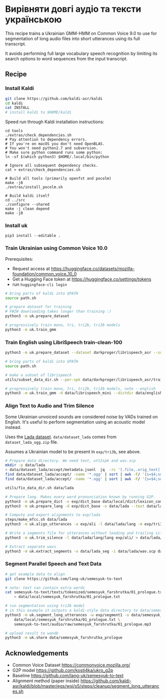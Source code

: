 # Вирівняти довгі аудіо та тексти українською

This recipe trains a Ukrainian GMM-HMM on Common Voice 9.0 to use
for segmentation of long audio files into short utterances using its full transcript.

It avoids performing full large vocabulary speech recognition
by limiting its search options to word sequences from the input transcript.

## Recipe

### Install Kaldi

```bash
git clone https://github.com/kaldi-asr/kaldi
cd kaldi
cat INSTALL
# install kaldi to $HOME/kaldi
```

Speed run through Kaldi installation instructions:

```
cd tools
./extras/check_dependencies.sh
# Pay attention to dependency errors.
# If you're on macOS you don't need OpenBLAS.
# You won't need python2.7 and subversion.
# Make sure python command runs some python:
ln -sf $(which python3) $HOME/.local/bin/python

# Ignore all subsequent dependency checks.
cat > extras/check_dependencies.sh

# Build all tools (primarily openfst and pocolm)
make -j8
./extras/install_pocolm.sh

# Build kaldi itself
cd ../src
./configure --shared
make -j clean depend
make -j8
```

### Install uk

```
pip3 install --editable .
```

### Train Ukrainian using Common Voice 10.0

Prerequisites:

- Request access at https://huggingface.co/datasets/mozilla-foundation/common_voice_10_0
- Get a Hugging Face token at https://huggingface.co/settings/tokens
- run `huggingface-cli login`

```bash
# bring parts of kaldi into $PATH
source path.sh

# prepare dataset for training
# FWIW downloading takes longer than training :)
python3 -m uk.prepare_dataset

# progressively train mono, tri, tri2b, tri3b models
python3 -m uk.train_gmm
```

### Train English using LibriSpeech train-clean-100

```bash
python3 -m uk.prepare_dataset --dataset darkproger/librispeech_asr --subset train.clean.100 --split full --alphabet latin

# bring parts of kaldi into $PATH
source path.sh

# make a subset of librispeech
utils/subset_data_dir.sh --per-spk data/darkproger/librispeech_asr/train.clean.100/full 30 data/librispeech_mini

# progressively train mono, tri, tri2b, tri3b models, note --english
python3 -m uk.train_gmm -d data/librispeech_mini --dictdir data/english --english exp/english
```

### Align Text to Audio and Trim Silence

Some Ukrainian unvoiced sounds are considered noise by VADs trained on English.
It's useful to perform segmentation using an acoustic model instead.


Uses the [Lada dataset](https://github.com/egorsmkv/ukrainian-tts-datasets/tree/main/lada).
`data/dataset_lada` comes from `dataset_lada_ogg.zip` file.

Assumes a Ukrainian model to be present in `exp/tri3b`, see above.

```bash
# Prepare data directory. We need text, utt2spk and wav.scp
mkdir -p data/lada
< data/dataset_lada/accept/metadata.jsonl  jq  -rc '[.file,.orig_text] | @tsv' | python3 -m uk.clean_text | sed 's,.ogg,,' | sort > data/lada/text
find data/dataset_lada/accept/ -name '*.ogg' | sort | awk -F/ '{s=$4;sub(".ogg","",s); print s, "lada"}' > data/lada/utt2spk
find data/dataset_lada/accept/ -name '*.ogg' | sort | awk -F/ '{s=$4;sub(".ogg","",s); print s, "ffmpeg -nostdin -i data/"$0" -ac 1 -acodec pcm_s16le -f wav - |"}' > data/lada/wav.scp

utils/fix_data_dir.sh data/lada

# Prepare lang. Makes every word pronunciation known by running G2P.
python3 -m uk.prepare_dict -o exp/dict_base data/local/dict/lexicon_common_voice_uk.txt
python3 -m uk.prepare_lang -d exp/dict_base -o data/lada --text data/lada/text

# Compute and export alignments to exp/lada
steps/make_mfcc.sh data/lada
python3 -m uk.align_utterances -a exp/ali -l data/lada/lang -m exp/tri3b data/lada

# Write a segments file for utterances without leading and trailing silence
python3 -m uk.trim_silence -l data/lada/lang/lang exp/ali/ > data/lada/segments

# Extract separate wavs
python3 -m uk.extract_segments -o data/lada_seg -i data/lada/wav.scp data/lada/segments
```

### Segment Parallel Speech and Text Data

```bash
# get example data to align
git clone https://github.com/lang-uk/semesyuk-to-text

# note: text can contain extra words
cat semesyuk-to-text/texts/tokenized/semesyuk_farshrutka/01_prologue.txt | python3 -m uk.nlp_uk_tokens \
    > data/local/semesyuk_farshrutka/01_prologue.txt

# run segmentation using tri3b model
# in this example it outputs a kaldi-style data directory to data/semesyuk_farshrutka_prologue
python3 -m uk.segment_long_utterances -w exp/segment1 -o data/semesyuk_farshrutka_prologue \
    data/local/semesyuk_farshrutka/01_prologue.txt \
    semesyuk-to-text/audio/raw/semesyuk_farshrutka/01_prologue.mp3

# upload result to wandb
python3 -m uk.share data/semesyuk_farshrutka_prologue
```

## Acknowledgements

- Common Voice Dataset https://commonvoice.mozilla.org/
- G2P model https://github.com/kosti4ka/ukro_g2p
- Baseline https://github.com/lang-uk/semesyuk-to-text
- Alignment method (paper inside) https://github.com/kaldi-asr/kaldi/blob/master/egs/wsj/s5/steps/cleanup/segment_long_utterances.sh
